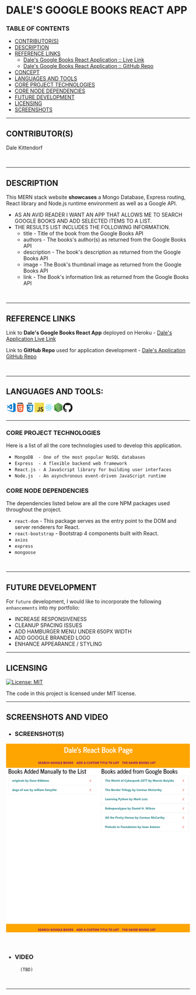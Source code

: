 
# DALE'S GOOGLE BOOKS REACT APP


### TABLE OF CONTENTS

- [CONTRIBUTOR(S)](#CONTRIBUTOR(S))
- [DESCRIPTION](#DESCRIPTION)
- [REFERENCE LINKS](#REFERENCE-LINKS)
  - [Dale's Google Books React Application :: Live Link](https://dales-google-books-app.herokuapp.com/)
  - [Dale's Google Books React Application :: GitHub Repo](https://github.com/drkittendorf/google_books/)
- [CONCEPT](#CONCEPT)
- [LANGUAGES AND TOOLS](#LANGUAGES-AND-TOOLS)
- [CORE PROJECT TECHNOLOGIES](#CORE-PROJECT-TECHNOLOGIES)
- [CORE NODE DEPENDENCIES](#CORE-NODE-DEPENDENCIES)
- [FUTURE DEVELOPMENT](#FUTURE-DEVELOPMENT)
- [LICENSING](#LICENSING)
- [SCREENSHOTS](#SCREENSHOTS-AND-VIDEO)

---
## CONTRIBUTOR(S)
Dale Kittendorf

<br>

---

## DESCRIPTION

This MERN stack website **showcases** a Mongo Database, Express routing, React library and Node.js runtime environment as well as a Google API.


- AS AN AVID READER I WANT AN APP THAT ALLOWS ME TO SEARCH GOOGLE BOOKS AND ADD SELECTED ITEMS TO A LIST.
- THE RESULTS LIST INCLUDES THE FOLLOWING INFORMATION.
    - title - Title of the book from the Google Books API
    - authors - The books's author(s) as returned from the Google Books API
    - description - The book's description as returned from the Google Books API
    - image - The Book's thumbnail image as returned from the Google Books API
    - link - The Book's information link as returned from the Google Books API

<br>

---

## REFERENCE LINKS

Link to **Dale's Google Books React App** deployed on Heroku - [Dale's Application Live Link](https://dales-google-books-app.herokuapp.com/)

Link to **GitHub Repo** used for application development - [Dale's Application GitHub Repo](https://github.com/drkittendorf/google_books)

<br>

---

## LANGUAGES AND TOOLS:
<img align="left" alt="Visual Studio Code" width="26px" src="https://raw.githubusercontent.com/github/explore/80688e429a7d4ef2fca1e82350fe8e3517d3494d/topics/visual-studio-code/visual-studio-code.png" />
<img align="left" alt="HTML5" width="26px" src="https://raw.githubusercontent.com/github/explore/80688e429a7d4ef2fca1e82350fe8e3517d3494d/topics/html/html.png" />
<img align="left" alt="CSS3" width="26px" src="https://raw.githubusercontent.com/github/explore/80688e429a7d4ef2fca1e82350fe8e3517d3494d/topics/css/css.png" />
<img align="left" alt="JavaScript" width="26px" src="https://raw.githubusercontent.com/github/explore/80688e429a7d4ef2fca1e82350fe8e3517d3494d/topics/javascript/javascript.png" />
<img align="left" alt="React" width="26px" src="https://raw.githubusercontent.com/github/explore/80688e429a7d4ef2fca1e82350fe8e3517d3494d/topics/react/react.png" />
<img align="left" alt="Node.js" width="26px" src="https://raw.githubusercontent.com/github/explore/80688e429a7d4ef2fca1e82350fe8e3517d3494d/topics/nodejs/nodejs.png" />
<img align="left" alt="GitHub" width="26px" src="https://raw.githubusercontent.com/github/explore/78df643247d429f6cc873026c0622819ad797942/topics/github/github.png" />

<br>
<br>

---

### CORE PROJECT TECHNOLOGIES

Here is a list of all the core technologies used to develop this application.

- `MongoDB  - One of the most popular NoSQL databases`
- `Express  - A flexible backend web framework`
- `React.js - A JavaScript library for building user interfaces`
- `Node.js  - An asynchronous event-driven JavaScript runtime`

### CORE NODE DEPENDENCIES

The dependencies listed below are all the core NPM packages used throughout the project.

- `react-dom` - This package serves as the entry point to the DOM and server renderers for React.
- `react-bootstrap` - Bootstrap 4 components built with React.
- `axios`
- `express`
- `mongoose`

<br>

---

## FUTURE DEVELOPMENT

For `future` development, I would like to incorporate the following `enhancements` into my portfolio:

- INCREASE RESPONSIVENESS
- CLEANUP SPACING ISSUES
- ADD HAMBURGER MENU UNDER 650PX WIDTH
- ADD GOOGLE BRANDED LOGO
- ENHANCE APPEARANCE / STYLING

---


## LICENSING
[![License: MIT](https://img.shields.io/badge/License-MIT-yellow.svg)](https://opensource.org/licenses/MIT)  

The code in this project is licensed under MIT license.

---

## SCREENSHOTS AND VIDEO

- ### SCREENSHOT(S)  

![Screenshot](/client/src/assets/images/google_books.png?raw=true "Google Books")

<br>


- ### VIDEO
        (TBD)
<br>

---
